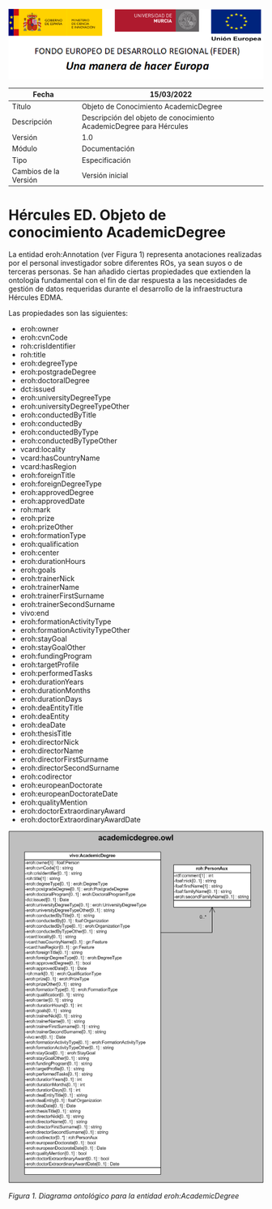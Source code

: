 ![](../../Docs/media/CabeceraDocumentosMD.png)

| Fecha         | 15/03/2022                                                   |
| ------------- | ------------------------------------------------------------ |
|Título|Objeto de Conocimiento AcademicDegree| 
|Descripción|Descripción del objeto de conocimiento AcademicDegree para Hércules|
|Versión|1.0|
|Módulo|Documentación|
|Tipo|Especificación|
|Cambios de la Versión|Versión inicial|

# Hércules ED. Objeto de conocimiento AcademicDegree

La entidad eroh:Annotation (ver Figura 1) representa anotaciones realizadas por el personal investigador sobre diferentes ROs, ya sean suyos o de terceras personas.
Se han añadido ciertas propiedades que extienden la ontología fundamental con el fin de dar respuesta a las necesidades de gestión de datos requeridas durante el desarrollo de la infraestructura Hércules EDMA.

Las propiedades son las siguientes:

- eroh:owner
- eroh:cvnCode
- roh:crisIdentifier
- roh:title
- eroh:degreeType
- eroh:postgradeDegree
- eroh:doctoralDegree
- dct:issued
- eroh:universityDegreeType
- eroh:universityDegreeTypeOther
- eroh:conductedByTitle
- eroh:conductedBy
- eroh:conductedByType
- eroh:conductedByTypeOther
- vcard:locality
- vcard:hasCountryName
- vcard:hasRegion
- eroh:foreignTitle
- eroh:foreignDegreeType
- eroh:approvedDegree
- eroh:approvedDate
- roh:mark
- eroh:prize
- eroh:prizeOther
- eroh:formationType
- eroh:qualification
- eroh:center
- eroh:durationHours
- eroh:goals
- eroh:trainerNick
- eroh:trainerName
- eroh:trainerFirstSurname
- eroh:trainerSecondSurname
- vivo:end
- eroh:formationActivityType
- eroh:formationActivityTypeOther
- eroh:stayGoal
- eroh:stayGoalOther
- eroh:fundingProgram
- eroh:targetProfile
- eroh:performedTasks
- eroh:durationYears
- eroh:durationMonths
- eroh:durationDays
- eroh:deaEntityTitle
- eroh:deaEntity
- eroh:deaDate
- eroh:thesisTitle
- eroh:directorNick
- eroh:directorName
- eroh:directorFirstSurname
- eroh:directorSecondSurname
- eroh:codirector
- eroh:europeanDoctorate
- eroh:europeanDoctorateDate
- eroh:qualityMention
- eroh:doctorExtraordinaryAward
- eroh:doctorExtraordinaryAwardDate


![](../../Docs/media/ObjetosDeConocimiento/AcademicDegree.png)

*Figura 1. Diagrama ontológico para la entidad eroh:AcademicDegree*
